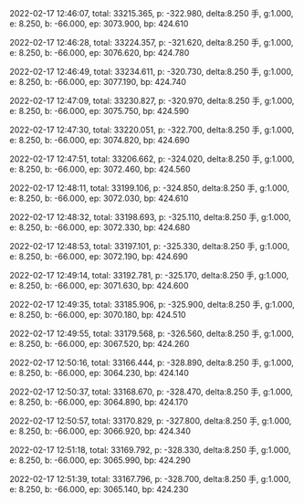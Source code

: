 2022-02-17 12:46:07, total: 33215.365, p: -322.980, delta:8.250 手, g:1.000, e: 8.250, b: -66.000, ep: 3073.900, bp: 424.610

2022-02-17 12:46:28, total: 33224.357, p: -321.620, delta:8.250 手, g:1.000, e: 8.250, b: -66.000, ep: 3076.620, bp: 424.780

2022-02-17 12:46:49, total: 33234.611, p: -320.730, delta:8.250 手, g:1.000, e: 8.250, b: -66.000, ep: 3077.190, bp: 424.740

2022-02-17 12:47:09, total: 33230.827, p: -320.970, delta:8.250 手, g:1.000, e: 8.250, b: -66.000, ep: 3075.750, bp: 424.590

2022-02-17 12:47:30, total: 33220.051, p: -322.700, delta:8.250 手, g:1.000, e: 8.250, b: -66.000, ep: 3074.820, bp: 424.690

2022-02-17 12:47:51, total: 33206.662, p: -324.020, delta:8.250 手, g:1.000, e: 8.250, b: -66.000, ep: 3072.460, bp: 424.560

2022-02-17 12:48:11, total: 33199.106, p: -324.850, delta:8.250 手, g:1.000, e: 8.250, b: -66.000, ep: 3072.030, bp: 424.610

2022-02-17 12:48:32, total: 33198.693, p: -325.110, delta:8.250 手, g:1.000, e: 8.250, b: -66.000, ep: 3072.330, bp: 424.680

2022-02-17 12:48:53, total: 33197.101, p: -325.330, delta:8.250 手, g:1.000, e: 8.250, b: -66.000, ep: 3072.190, bp: 424.690

2022-02-17 12:49:14, total: 33192.781, p: -325.170, delta:8.250 手, g:1.000, e: 8.250, b: -66.000, ep: 3071.630, bp: 424.600

2022-02-17 12:49:35, total: 33185.906, p: -325.900, delta:8.250 手, g:1.000, e: 8.250, b: -66.000, ep: 3070.180, bp: 424.510

2022-02-17 12:49:55, total: 33179.568, p: -326.560, delta:8.250 手, g:1.000, e: 8.250, b: -66.000, ep: 3067.520, bp: 424.260

2022-02-17 12:50:16, total: 33166.444, p: -328.890, delta:8.250 手, g:1.000, e: 8.250, b: -66.000, ep: 3064.230, bp: 424.140

2022-02-17 12:50:37, total: 33168.670, p: -328.470, delta:8.250 手, g:1.000, e: 8.250, b: -66.000, ep: 3064.890, bp: 424.170

2022-02-17 12:50:57, total: 33170.829, p: -327.800, delta:8.250 手, g:1.000, e: 8.250, b: -66.000, ep: 3066.920, bp: 424.340

2022-02-17 12:51:18, total: 33169.792, p: -328.330, delta:8.250 手, g:1.000, e: 8.250, b: -66.000, ep: 3065.990, bp: 424.290

2022-02-17 12:51:39, total: 33167.796, p: -328.700, delta:8.250 手, g:1.000, e: 8.250, b: -66.000, ep: 3065.140, bp: 424.230